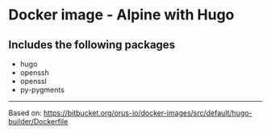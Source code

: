 # Docker image - Alpine with Hugo

## Includes the following packages

- hugo
- openssh
- openssl
- py-pygments

----

Based on: https://bitbucket.org/orus-io/docker-images/src/default/hugo-builder/Dockerfile
